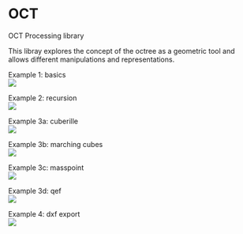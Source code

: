 # OCT
OCT Processing library

This libray explores the concept of the octree as a geometric tool and allows different manipulations and representations.

Example 1: basics<BR>
![](img/EX1.JPG?raw=true)

Example 2: recursion<BR>
![](img/EX2.JPG?raw=true)

Example 3a: cuberille<BR>
![](img/EX3A.JPG?raw=true)

Example 3b: marching cubes<BR>
![](img/EX3B.JPG?raw=true)

Example 3c: masspoint<BR>
![](img/EX3C.JPG?raw=true)

Example 3d: qef<BR>
![](img/EX3D.JPG?raw=true)

Example 4: dxf export<BR>
![](img/EX4.JPG?raw=true)
